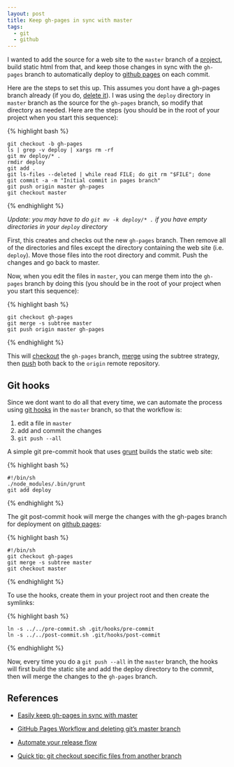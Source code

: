 ```yaml
---
layout: post
title: Keep gh-pages in sync with master
tags: 
  - git
  - github
---
```


I wanted to add the source for a web site to the `master` branch of a [project](http://ornl-visual-analytics.github.com/stucco-data/), build static html from that, and keep those changes in sync with the `gh-pages` branch to automatically deploy to [github pages](http://pages.github.com/) on each commit.

Here are the steps to set this up. This assumes you dont have a gh-pages branch already (if you do, [delete it](http://stackoverflow.com/questions/2003505/how-do-i-delete-a-git-branch-both-locally-and-in-github)). I was using the `deploy` directory in `master` branch as the source for the `gh-pages` branch, so modify that directory as needed. Here are the steps (you should be in the root of your project when you start this sequence):

{% highlight bash %}

    git checkout -b gh-pages
    ls | grep -v deploy | xargs rm -rf
    git mv deploy/* .
    rmdir deploy
    git add .
    git ls-files --deleted | while read FILE; do git rm "$FILE"; done
    git commit -a -m "Initial commit in pages branch"
    git push origin master gh-pages
    git checkout master

{% endhighlight %}

*Update: you may have to do `git mv -k deploy/* .` if you have empty directories in your `deploy` directory*

First, this creates and checks out the new `gh-pages` branch. Then remove all of the directories and files except the directory containing the web site (i.e. `deploy`). Move those files into the root directory and commit. Push the changes and go back to master. 

Now, when you edit the files in `master`, you can merge them into the `gh-pages` branch by doing this (you should be in the root of your project when you start this sequence):

{% highlight bash %}

    git checkout gh-pages
    git merge -s subtree master
    git push origin master gh-pages

{% endhighlight %}

This will [checkout](http://schacon.github.com/git/git-checkout.html) the `gh-pages` branch, [merge](http://schacon.github.com/git/git-merge.html) using the subtree strategy, then [push](http://schacon.github.com/git/git-push.html) both back to the `origin` remote repository.

## Git hooks

Since we dont want to do all that every time, we can automate the process using [git hooks](http://git-scm.com/book/en/Customizing-Git-Git-Hooks) in the `master` branch, so that the workflow is:

1. edit a file in `master`
2. add and commit the changes
3. `git push --all`

A simple git pre-commit hook that uses [grunt](http://gruntjs.com/) builds the static web site:

{% highlight bash %}

    #!/bin/sh
    ./node_modules/.bin/grunt
    git add deploy

{% endhighlight %}

The git post-commit hook will merge the changes with the gh-pages branch for deployment on [github pages](http://pages.github.com/):

{% highlight bash %}

    #!/bin/sh
    git checkout gh-pages
    git merge -s subtree master
    git checkout master

{% endhighlight %}

To use the hooks, create them in your project root and then create the symlinks:

{% highlight bash %}

    ln -s ../../pre-commit.sh .git/hooks/pre-commit
    ln -s ../../post-commit.sh .git/hooks/post-commit

{% endhighlight %}

Now, every time you do a `git push --all` in the `master` branch, the hooks will first build the static site and add the deploy directory to the commit, then will merge the changes to the `gh-pages` branch.


## References

* [Easily keep gh-pages in sync with master](http://lea.verou.me/2011/10/easily-keep-gh-pages-in-sync-with-master/)

* [GitHub Pages Workflow and deleting git’s master branch](http://oli.jp/2011/github-pages-workflow/)

* [Automate your release flow](http://rafeca.com/2012/01/17/automate-your-release-flow/)

* [Quick tip: git checkout specific files from another branch](http://nicolasgallagher.com/git-checkout-specific-files-from-another-branch/)